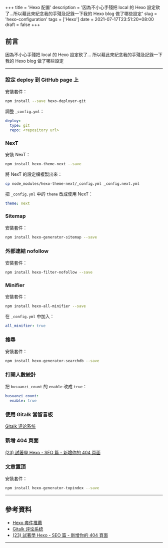 +++
title = 'Hexo 配置'
description = '因為不小心手殘把 local 的 Hexo 設定砍了...所以藉此來紀念我的手殘及記錄一下我的 Hexo blog 做了哪些設定'
slug = 'hexo-configuration'
tags = ['Hexo']
date = 2021-07-17T23:51:20+08:00
draft = false
+++

## 前言

因為不小心手殘把 local 的 Hexo 設定砍了...
所以藉此來紀念我的手殘及記錄一下我的 Hexo blog 做了哪些設定

---

### 設定 deploy 到 GitHub page 上

安裝套件：

```bash
npm install --save hexo-deployer-git
```

調整 `_config.yml`：

```yaml
deploy:
  type: git
  repo: <repository url>
```

### NexT

安裝 NexT：

```bash
npm install hexo-theme-next --save
```

將 NexT 的設定檔複製出來：

```bash
cp node_modules/hexo-theme-next/_config.yml _config.next.yml
```

把 `_config.yml` 中的 `theme` 改成使用 NexT：

```yaml
theme: next
```

### Sitemap

安裝套件：

```bash
npm install hexo-generator-sitemap --save
```

### 外部連結 nofollow

安裝套件：

```bash
npm install hexo-filter-nofollow --save
```

### Minifier

安裝套件：

```bash
npm install hexo-all-minifier --save
```

在 `_config.yml` 中加入：

```yaml
all_minifier: true
```

### 搜尋

安裝套件：

```bash
npm install hexo-generator-searchdb --save
```

### 打開人數統計

把 `busuanzi_count` 的 `enable` 改成 `true`：

```yaml
busuanzi_count:
  enable: true
```

### 使用 Gitalk 當留言板

[Gitalk 评论系统](https://hexo-next.readthedocs.io/zh_CN/latest/next/advanced/gitalk-评论系统/)

### 新增 404 頁面

[(23) 試著學 Hexo - SEO 篇 - 新增你的 404 頁面](https://ithelp.ithome.com.tw/articles/10249685)

### 文章置頂

安裝套件：

```bash
npm install hexo-generator-topindex --save
```

---

## 參考資料

- [Hexo 套件推薦](https://shengyu7697.github.io/hexo-plugins/)
- [Gitalk 评论系统](https://hexo-next.readthedocs.io/zh_CN/latest/next/advanced/gitalk-评论系统/)
- [(23) 試著學 Hexo - SEO 篇 - 新增你的 404 頁面](https://ithelp.ithome.com.tw/articles/10249685)

---